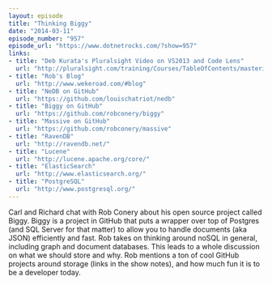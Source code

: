 ```yaml
---
layout: episode
title: "Thinking Biggy"
date: "2014-03-11"
episode_number: "957"
episode_url: "https://www.dotnetrocks.com/?show=957"
links:
- title: "Deb Kurata's Pluralsight Video on VS2013 and Code Lens"
  url: "http://pluralsight.com/training/Courses/TableOfContents/mastering-visual-studio-2013"
- title: "Rob's Blog"
  url: "http://www.wekeroad.com/#blog"
- title: "NeDB on GitHub"
  url: "https://github.com/louischatriot/nedb"
- title: "Biggy on GitHub"
  url: "https://github.com/robconery/biggy"
- title: "Massive on GitHub"
  url: "https://github.com/robconery/massive"
- title: "RavenDB"
  url: "http://ravendb.net/"
- title: "Lucene"
  url: "http://lucene.apache.org/core/"
- title: "ElasticSearch"
  url: "http://www.elasticsearch.org/"
- title: "PostgreSQL"
  url: "http://www.postgresql.org/"
---
```


Carl and Richard chat with Rob Conery about his open source project called Biggy. Biggy is a project in GitHub that puts a wrapper over top of Postgres (and SQL Server for that matter) to allow you to handle documents (aka JSON) efficiently and fast. Rob takes on thinking around noSQL in general, including graph and document databases. This leads to a whole discussion on what we should store and why. Rob mentions a ton of cool GitHub projects around storage (links in the show notes), and how much fun it is to be a developer today.
